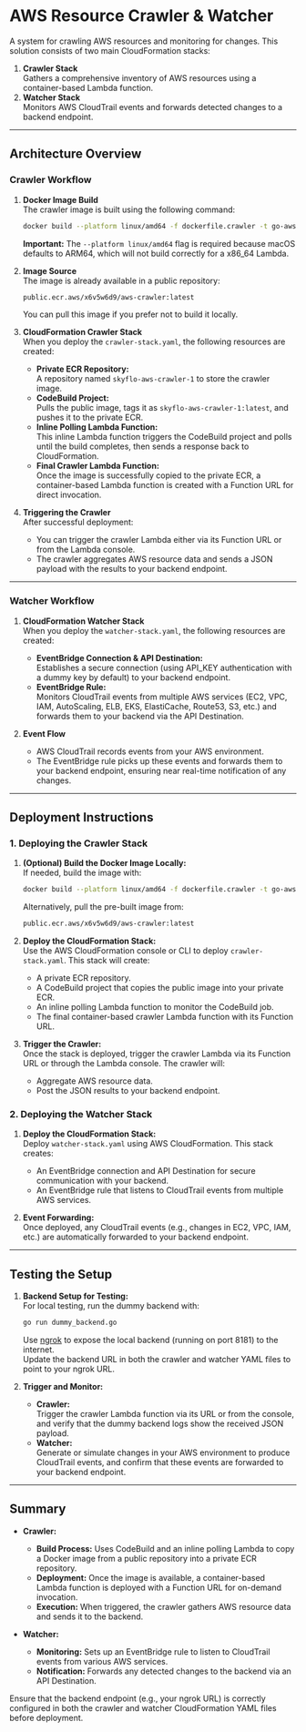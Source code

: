# AWS Resource Crawler & Watcher

A system for crawling AWS resources and monitoring for changes. This solution consists of two main CloudFormation stacks:

1. **Crawler Stack**  
   Gathers a comprehensive inventory of AWS resources using a container-based Lambda function.
2. **Watcher Stack**  
   Monitors AWS CloudTrail events and forwards detected changes to a backend endpoint.

---

## Architecture Overview

### Crawler Workflow

1. **Docker Image Build**  
   The crawler image is built using the following command:

   ```bash
   docker build --platform linux/amd64 -f dockerfile.crawler -t go-aws-crawler-crawler .
   ```

   **Important:** The `--platform linux/amd64` flag is required because macOS defaults to ARM64, which will not build correctly for a x86_64 Lambda.

2. **Image Source**  
   The image is already available in a public repository:

   ```bash
   public.ecr.aws/x6v5w6d9/aws-crawler:latest
   ```

   You can pull this image if you prefer not to build it locally.

3. **CloudFormation Crawler Stack**  
   When you deploy the `crawler-stack.yaml`, the following resources are created:

   - **Private ECR Repository:**  
     A repository named `skyflo-aws-crawler-1` to store the crawler image.
   - **CodeBuild Project:**  
     Pulls the public image, tags it as `skyflo-aws-crawler-1:latest`, and pushes it to the private ECR.
   - **Inline Polling Lambda Function:**  
     This inline Lambda function triggers the CodeBuild project and polls until the build completes, then sends a response back to CloudFormation.
   - **Final Crawler Lambda Function:**  
     Once the image is successfully copied to the private ECR, a container-based Lambda function is created with a Function URL for direct invocation.

4. **Triggering the Crawler**  
   After successful deployment:
   - You can trigger the crawler Lambda either via its Function URL or from the Lambda console.
   - The crawler aggregates AWS resource data and sends a JSON payload with the results to your backend endpoint.

---

### Watcher Workflow

1. **CloudFormation Watcher Stack**  
   When you deploy the `watcher-stack.yaml`, the following resources are created:

   - **EventBridge Connection & API Destination:**  
     Establishes a secure connection (using API_KEY authentication with a dummy key by default) to your backend endpoint.
   - **EventBridge Rule:**  
     Monitors CloudTrail events from multiple AWS services (EC2, VPC, IAM, AutoScaling, ELB, EKS, ElastiCache, Route53, S3, etc.) and forwards them to your backend via the API Destination.

2. **Event Flow**
   - AWS CloudTrail records events from your AWS environment.
   - The EventBridge rule picks up these events and forwards them to your backend endpoint, ensuring near real-time notification of any changes.

---

## Deployment Instructions

### 1. Deploying the Crawler Stack

1. **(Optional) Build the Docker Image Locally:**  
   If needed, build the image with:

   ```bash
   docker build --platform linux/amd64 -f dockerfile.crawler -t go-aws-crawler-crawler .
   ```

   Alternatively, pull the pre-built image from:

   ```bash
   public.ecr.aws/x6v5w6d9/aws-crawler:latest
   ```

2. **Deploy the CloudFormation Stack:**  
   Use the AWS CloudFormation console or CLI to deploy `crawler-stack.yaml`. This stack will create:

   - A private ECR repository.
   - A CodeBuild project that copies the public image into your private ECR.
   - An inline polling Lambda function to monitor the CodeBuild job.
   - The final container-based crawler Lambda function with its Function URL.

3. **Trigger the Crawler:**  
   Once the stack is deployed, trigger the crawler Lambda via its Function URL or through the Lambda console. The crawler will:
   - Aggregate AWS resource data.
   - Post the JSON results to your backend endpoint.

### 2. Deploying the Watcher Stack

1. **Deploy the CloudFormation Stack:**  
   Deploy `watcher-stack.yaml` using AWS CloudFormation. This stack creates:

   - An EventBridge connection and API Destination for secure communication with your backend.
   - An EventBridge rule that listens to CloudTrail events from multiple AWS services.

2. **Event Forwarding:**  
   Once deployed, any CloudTrail events (e.g., changes in EC2, VPC, IAM, etc.) are automatically forwarded to your backend endpoint.

---

## Testing the Setup

1. **Backend Setup for Testing:**  
   For local testing, run the dummy backend with:

   ```bash
   go run dummy_backend.go
   ```

   Use [ngrok](https://ngrok.com/) to expose the local backend (running on port 8181) to the internet.  
   Update the backend URL in both the crawler and watcher YAML files to point to your ngrok URL.

2. **Trigger and Monitor:**
   - **Crawler:**  
     Trigger the crawler Lambda function via its URL or from the console, and verify that the dummy backend logs show the received JSON payload.
   - **Watcher:**  
     Generate or simulate changes in your AWS environment to produce CloudTrail events, and confirm that these events are forwarded to your backend endpoint.

---

## Summary

- **Crawler:**

  - **Build Process:** Uses CodeBuild and an inline polling Lambda to copy a Docker image from a public repository into a private ECR repository.
  - **Deployment:** Once the image is available, a container-based Lambda function is deployed with a Function URL for on-demand invocation.
  - **Execution:** When triggered, the crawler gathers AWS resource data and sends it to the backend.

- **Watcher:**
  - **Monitoring:** Sets up an EventBridge rule to listen to CloudTrail events from various AWS services.
  - **Notification:** Forwards any detected changes to the backend via an API Destination.

Ensure that the backend endpoint (e.g., your ngrok URL) is correctly configured in both the crawler and watcher CloudFormation YAML files before deployment.
